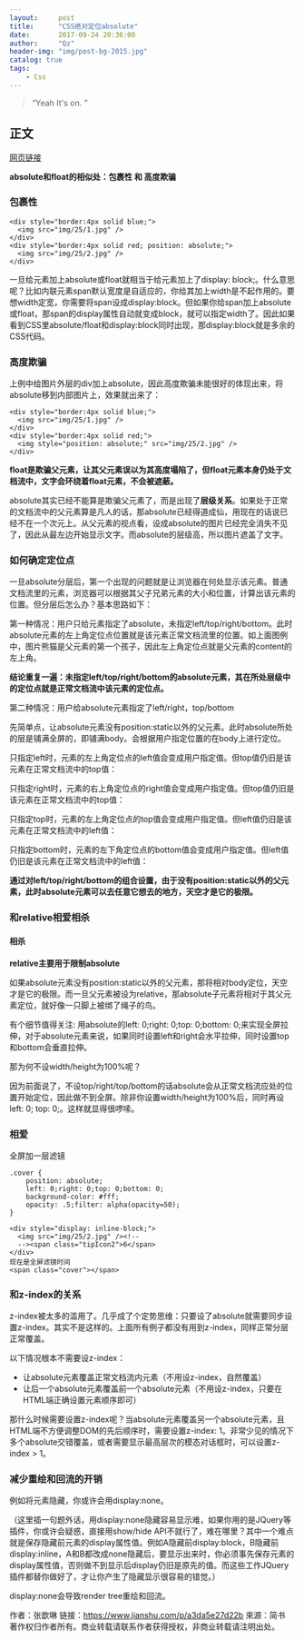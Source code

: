 ```yaml
---
layout:     post
title:      "CSS绝对定位absolute"
date:       2017-09-24 20:36:00
author:     "Qz"
header-img: "img/post-bg-2015.jpg"
catalog: true
tags:
    - Css
---
```


> “Yeah It's on. ”


## 正文

[网页链接](http://www.jianshu.com/p/a3da5e27d22b)

**absolute和float的相似处：包裹性 和 高度欺骗**

### 包裹性

```
<div style="border:4px solid blue;">
  <img src="img/25/1.jpg" />
</div>
<div style="border:4px solid red; position: absolute;">
  <img src="img/25/2.jpg" />
</div>
```

一旦给元素加上absolute或float就相当于给元素加上了display: block;。什么意思呢？比如内联元素span默认宽度是自适应的，你给其加上width是不起作用的。要想width定宽，你需要将span设成display:block。但如果你给span加上absolute或float，那span的display属性自动就变成block，就可以指定width了。因此如果看到CSS里absolute/float和display:block同时出现，那display:block就是多余的CSS代码。


### 高度欺骗

上例中给图片外层的div加上absolute，因此高度欺骗未能很好的体现出来，将absolute移到内部图片上，效果就出来了：
```
<div style="border:4px solid blue;">
  <img src="img/25/1.jpg" />
</div>
<div style="border:4px solid red;">
  <img style="position: absolute;" src="img/25/2.jpg" />
</div>
```

**float是欺骗父元素，让其父元素误以为其高度塌陷了，但float元素本身仍处于文档流中，文字会环绕着float元素，不会被遮蔽。**



absolute其实已经不能算是欺骗父元素了，而是出现了**层级关系**。如果处于正常的文档流中的父元素算是凡人的话，那absolute已经得道成仙，用现在的话说已经不在一个次元上。从父元素的视点看，设成absolute的图片已经完全消失不见了，因此从最左边开始显示文字。而absolute的层级高，所以图片遮盖了文字。



### 如何确定定位点

一旦absolute分层后，第一个出现的问题就是让浏览器在何处显示该元素。普通文档流里的元素，浏览器可以根据其父子兄弟元素的大小和位置，计算出该元素的位置。但分层后怎么办？基本思路如下：

第一种情况：用户只给元素指定了absolute，未指定left/top/right/bottom。此时absolute元素的左上角定位点位置就是该元素正常文档流里的位置。如上面图例中，图片熊猫是父元素的第一个孩子，因此左上角定位点就是父元素的content的左上角。

**结论重复一遍：未指定left/top/right/bottom的absolute元素，其在所处层级中的定位点就是正常文档流中该元素的定位点。**



第二种情况：用户给absolute元素指定了left/right，top/bottom


先简单点，让absolute元素没有position:static以外的父元素。此时absolute所处的层是铺满全屏的，即铺满body。会根据用户指定位置的在body上进行定位。

只指定left时，元素的左上角定位点的left值会变成用户指定值。但top值仍旧是该元素在正常文档流中的top值：

只指定right时，元素的右上角定位点的right值会变成用户指定值。但top值仍旧是该元素在正常文档流中的top值：

只指定top时，元素的左上角定位点的top值会变成用户指定值。但left值仍旧是该元素在正常文档流中的left值：

只指定bottom时，元素的左下角定位点的bottom值会变成用户指定值。但left值仍旧是该元素在正常文档流中的left值：


**通过对left/top/right/bottom的组合设置，由于没有position:static以外的父元素，此时absolute元素可以去任意它想去的地方，天空才是它的极限。**



### 和relative相爱相杀


#### 相杀
**relative主要用于限制absolute**


如果absolute元素没有position:static以外的父元素，那将相对body定位，天空才是它的极限。而一旦父元素被设为relative，那absolute子元素将相对于其父元素定位，就好像一只脚上被绑了绳子的鸟。

有个细节值得关注:
用absolute的left: 0;right: 0;top: 0;bottom: 0;来实现全屏拉伸，对于absolute元素来说，如果同时设置left和right会水平拉伸，同时设置top和bottom会垂直拉伸。


那为何不设width/height为100%呢？


因为前面说了，不设top/right/top/bottom的话absolute会从正常文档流应处的位置开始定位，因此做不到全屏。除非你设置width/height为100%后，同时再设left: 0; top: 0;。这样就显得很啰嗦。






### 相爱
全屏加一层滤镜
```
.cover {
    position: absolute;
    left: 0;right: 0;top: 0;bottom: 0;
    background-color: #fff;
    opacity: .5;filter: alpha(opacity=50);
}

<div style="display: inline-block;">
  <img src="img/25/2.jpg" /><!--
  --><span class="tipIcon2">6</span>
</div>
现在是全屏滤镜时间
<span class="cover"></span>
```

### 和z-index的关系

z-index被太多的滥用了。几乎成了个定势思维：只要设了absolute就需要同步设置z-index。其实不是这样的。上面所有例子都没有用到z-index，同样正常分层正常覆盖。


以下情况根本不需要设z-index：

* 让absolute元素覆盖正常文档流内元素（不用设z-index，自然覆盖）
* 让后一个absolute元素覆盖前一个absolute元素（不用设z-index，只要在HTML端正确设置元素顺序即可）


那什么时候需要设置z-index呢？当absolute元素覆盖另一个absolute元素，且HTML端不方便调整DOM的先后顺序时，需要设置z-index: 1。非常少见的情况下多个absolute交错覆盖，或者需要显示最高层次的模态对话框时，可以设置z-index > 1。



### 减少重绘和回流的开销

例如将元素隐藏，你或许会用display:none。

（这里插一句题外话，用display:none隐藏容易显示难，如果你用的是JQuery等插件，你或许会疑惑，直接用show/hide API不就行了，难在哪里？其中一个难点就是保存隐藏前元素的display属性值。例如A隐藏前display:block，B隐藏前display:inline，A和B都改成none隐藏后，要显示出来时，你必须事先保存元素的display属性值，否则做不到显示后display仍旧是原先的值。而这些工作JQuery插件都替你做好了，才让你产生了隐藏显示很容易的错觉。）



display:none会导致render tree重绘和回流。












作者：张歆琳
链接：https://www.jianshu.com/p/a3da5e27d22b
來源：简书
著作权归作者所有。商业转载请联系作者获得授权，非商业转载请注明出处。












